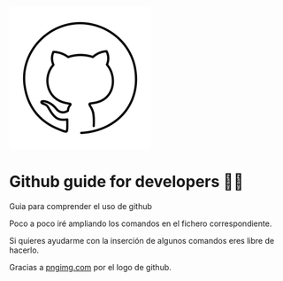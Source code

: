 ![Githublogo](https://raw.githubusercontent.com/rudmer-io/github-guide-for-developers/master/assets/github_PNG48.png)

# Github guide for developers 🐱‍🏍
Guia para comprender el uso de github

Poco a poco iré ampliando los comandos en el fichero correspondiente.

Si quieres ayudarme con la inserción de algunos comandos eres libre de hacerlo.



Gracias a [pngimg.com](http://pngimg.com/) por el logo de github.
